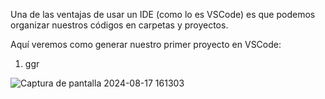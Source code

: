 Una de las ventajas de usar un IDE (como lo es VSCode) es que podemos organizar nuestros códigos en carpetas y proyectos.

Aquí veremos como generar nuestro primer proyecto en VSCode:

1. ggr


![Captura de pantalla 2024-08-17 161303](https://github.com/user-attachments/assets/9ff8284f-ce9b-4a45-aa24-107e546d6029)
